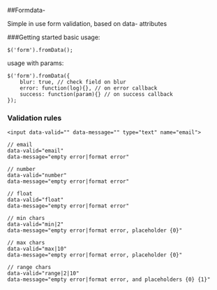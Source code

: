 ##Formdata-

Simple in use form validation, based on data- attributes

###Getting started
basic usage:

	$('form').fromData();

usage with params:	

	$('form').fromData({
		blur: true, // check field on blur
		error: function(log){}, // on error callback
		success: function(param){} // on success callback
	});


### Validation rules
	
	<input data-valid="" data-message="" type="text" name="email">
	
	// email
	data-valid="email"
	data-message="empty error|format error"

	// number
	data-valid="number"
	data-message="empty error|format error"

	// float
	data-valid="float"
	data-message="empty error|format error"

	// min chars
	data-valid="min|2"
	data-message="empty error|format error, placeholder {0}"

	// max chars
	data-valid="max|10"
	data-message="empty error|format error, placeholder {0}"

	// range chars
	data-valid="range|2|10"
	data-message="empty error|format error, and placeholders {0} {1}"





